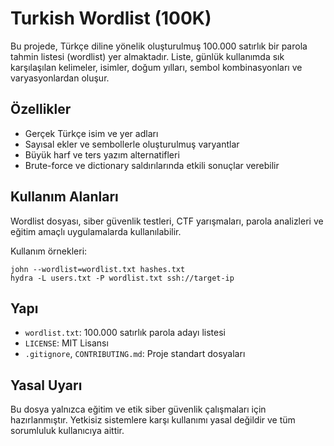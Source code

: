 # Turkish Wordlist (100K)

Bu projede, Türkçe diline yönelik oluşturulmuş 100.000 satırlık bir parola tahmin listesi (wordlist) yer almaktadır. Liste, günlük kullanımda sık karşılaşılan kelimeler, isimler, doğum yılları, sembol kombinasyonları ve varyasyonlardan oluşur.

## Özellikler

- Gerçek Türkçe isim ve yer adları
- Sayısal ekler ve sembollerle oluşturulmuş varyantlar
- Büyük harf ve ters yazım alternatifleri
- Brute-force ve dictionary saldırılarında etkili sonuçlar verebilir

## Kullanım Alanları

Wordlist dosyası, siber güvenlik testleri, CTF yarışmaları, parola analizleri ve eğitim amaçlı uygulamalarda kullanılabilir.

Kullanım örnekleri:

```
john --wordlist=wordlist.txt hashes.txt
hydra -L users.txt -P wordlist.txt ssh://target-ip
```

## Yapı

- `wordlist.txt`: 100.000 satırlık parola adayı listesi
- `LICENSE`: MIT Lisansı
- `.gitignore`, `CONTRIBUTING.md`: Proje standart dosyaları

## Yasal Uyarı

Bu dosya yalnızca eğitim ve etik siber güvenlik çalışmaları için hazırlanmıştır. Yetkisiz sistemlere karşı kullanımı yasal değildir ve tüm sorumluluk kullanıcıya aittir.
